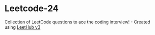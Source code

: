 # Leetcode-24
Collection of LeetCode questions to ace the coding interview! - Created using [LeetHub v3](https://github.com/raphaelheinz/LeetHub-3.0)
